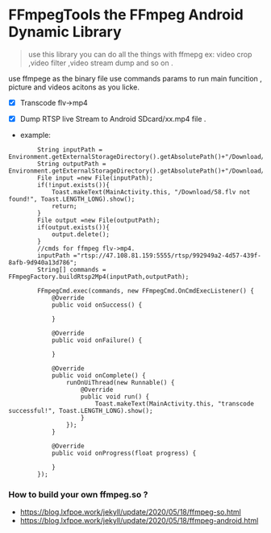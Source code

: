 # FFmpegTools the FFmpeg Android Dynamic Library

> use this library you can do all the things with ffmepg ex: video crop ,video filter ,video stream dump and so on .

 use ffmpege as the binary file use commands params to run main funcition , picture and videos acitons as you licke.


- [x] Transcode flv->mp4

- [x] Dump RTSP live Stream to Android SDcard/xx.mp4 file .

- example:

```
        String inputPath = Environment.getExternalStorageDirectory().getAbsolutePath()+"/Download/58.flv";
        String outputPath = Environment.getExternalStorageDirectory().getAbsolutePath()+"/Download/61.mp4";
        File input =new File(inputPath);
        if(!input.exists()){
            Toast.makeText(MainActivity.this, "/Download/58.flv not found!", Toast.LENGTH_LONG).show();
            return;
        }
        File output =new File(outputPath);
        if(output.exists()){
            output.delete();
        }
        //cmds for ffmpeg flv->mp4.
        inputPath ="rtsp://47.108.81.159:5555/rtsp/992949a2-4d57-439f-8afb-9d940a13d786";
        String[] commands = FFmpegFactory.buildRtsp2Mp4(inputPath,outputPath);

        FFmpegCmd.exec(commands, new FFmpegCmd.OnCmdExecListener() {
            @Override
            public void onSuccess() {

            }

            @Override
            public void onFailure() {

            }

            @Override
            public void onComplete() {
                runOnUiThread(new Runnable() {
                    @Override
                    public void run() {
                        Toast.makeText(MainActivity.this, "transcode successful!", Toast.LENGTH_LONG).show();
                    }
                });
            }

            @Override
            public void onProgress(float progress) {

            }
        });

```



### How to build your own ffmpeg.so ?
- https://blog.lxfpoe.work/jekyll/update/2020/05/18/ffmpeg-so.html
- https://blog.lxfpoe.work/jekyll/update/2020/05/18/ffmpeg-android.html


